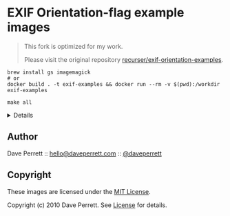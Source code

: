 EXIF Orientation-flag example images
====================================

> This fork is optimized for my work. 
> 
> Please visit the original repository [recurser/exif-orientation-examples](https://github.com/recurser/exif-orientation-examples).

```
brew install gs imagemagick
# or
docker build . -t exif-examples && docker run --rm -v $(pwd):/workdir exif-examples

make all
```

<details>
Example images using each of the EXIF orientation flags (0-to-8), in both landscape and portrait orientations.

[See here](http://www.daveperrett.com/articles/2012/07/28/exif-orientation-handling-is-a-ghetto/) for more information.


Generating your own images
--------------------------

If you would like to generate test images based on your own photos, you can use the `generate.rb` script included in the `generator` folder.

The instructions below assume you are running on macOS - if not, you will need to install the Ghostscript fonts (`brew install gs`) some other way.

To install the dependencies:

```
> brew install gs exiftool imagemagick@6
> cd generator
> gem install bundler
> bundle install
```

To generate test images:

```
> cd generator
> ./generate.rb path/to/image.jpg
```

This will create images `image_0.jpg` through to `image_8.jpg`.


Re-generating sample images
---------------------------

Simply run `make` to regenerate the included sample images. This will download random portrait and landscape orientation images from [unsplash.com](https://unsplash.com/) and generate sample images for each of them.

Generating these images depends on having the generator dependencies installed - see the *Generating your own images* section for instructions on installing dependencies.


Credits
-------

* The sample landscape image is by [Pierre Bouillot](https://unsplash.com/photos/v15iOM6pWgI).
* The sample portrait image is by [John Salvino](https://unsplash.com/photos/1PPpwrTNkJI).


Change history
--------------

* **Version 2.0.0 (2017-08-05)** : Add a script to generate example images from the command line.
* **Version 1.0.2 (2017-03-06)** : Remove Apple Copyrighted ICC profile from orientations 2-8 (thanks @mans0954!).
* **Version 1.0.1 (2013-03-10)** : Add MIT license and some contact details.
* **Version 1.0.0 (2012-07-28)** : 1.0 release.


Contributing
------------

Once you've made your commits:

1. [Fork](http://help.github.com/fork-a-repo/) exif-orientation-examples
2. Create a topic branch - `git checkout -b my_branch`
3. Push to your branch - `git push origin my_branch`
4. Create a [Pull Request](http://help.github.com/pull-requests/) from your branch
5. That's it!
</details>

Author
------

Dave Perrett :: hello@daveperrett.com :: [@daveperrett](http://twitter.com/daveperrett)


Copyright
---------

These images are licensed under the [MIT License](http://opensource.org/licenses/MIT).

Copyright (c) 2010 Dave Perrett. See [License](https://github.com/recurser/exif-orientation-examples/blob/master/LICENSE) for details.
